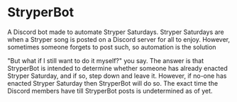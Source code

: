 # StryperBot
A Discord bot made to automate Stryper Saturdays. Stryper Saturdays are when a Stryper song is posted on a Discord server for all to enjoy. However, sometimes someone forgets to post such, so automation is the solution

"But what if I still want to do it myself?" you say. The answer is that StryperBot is intended to determine whether someone has already enacted Stryper Saturday, and if so, step down and leave it. However, if no-one has enacted Stryper Saturday then StryperBot will do so. The exact time the Discord members have till StryperBot posts is undetermined as of yet.